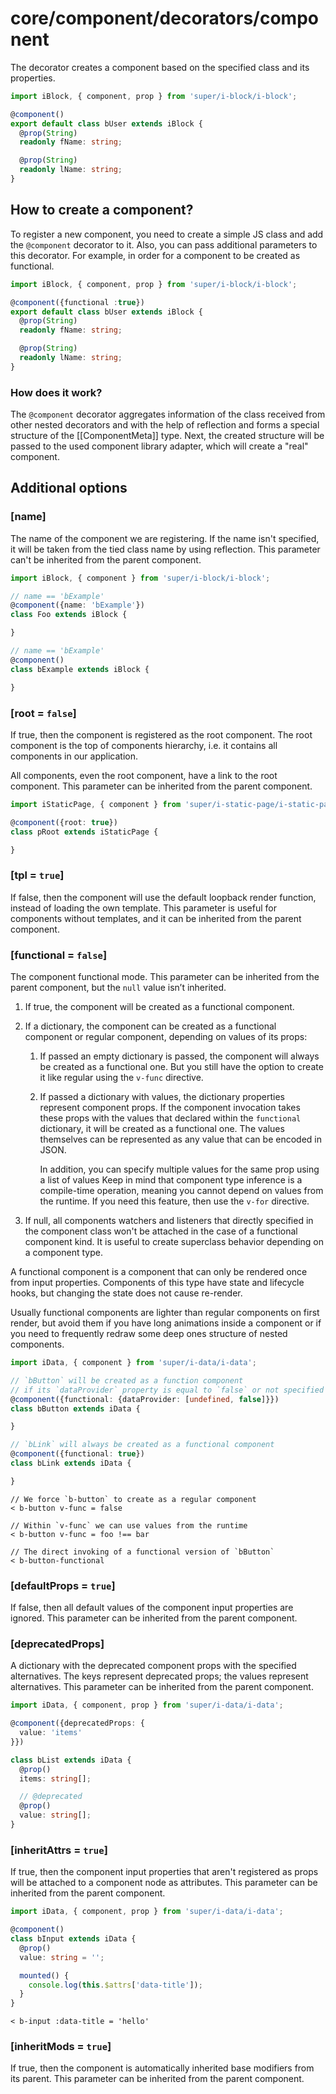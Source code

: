 # core/component/decorators/component

The decorator creates a component based on the specified class and its properties.

```typescript
import iBlock, { component, prop } from 'super/i-block/i-block';

@component()
export default class bUser extends iBlock {
  @prop(String)
  readonly fName: string;

  @prop(String)
  readonly lName: string;
}
```

## How to create a component?

To register a new component, you need to create a simple JS class and add the `@component` decorator to it.
Also, you can pass additional parameters to this decorator. For example, in order for a component to be created as functional.

```typescript
import iBlock, { component, prop } from 'super/i-block/i-block';

@component({functional :true})
export default class bUser extends iBlock {
  @prop(String)
  readonly fName: string;

  @prop(String)
  readonly lName: string;
}
```

### How does it work?

The `@component` decorator aggregates information of the class received from other nested decorators and
with the help of reflection and forms a special structure of the [[ComponentMeta]] type.
Next, the created structure will be passed to the used component library adapter, which will create a "real" component.

## Additional options

### [name]

The name of the component we are registering.
If the name isn't specified, it will be taken from the tied class name by using reflection.
This parameter can't be inherited from the parent component.

```typescript
import iBlock, { component } from 'super/i-block/i-block';

// name == 'bExample'
@component({name: 'bExample'})
class Foo extends iBlock {

}

// name == 'bExample'
@component()
class bExample extends iBlock {

}
```

### [root = `false`]

If true, then the component is registered as the root component.
The root component is the top of components hierarchy, i.e. it contains all components in our application.

All components, even the root component, have a link to the root component.
This parameter can be inherited from the parent component.

```typescript
import iStaticPage, { component } from 'super/i-static-page/i-static-page';

@component({root: true})
class pRoot extends iStaticPage {

}
```

### [tpl = `true`]

If false, then the component will use the default loopback render function, instead of loading the own template.
This parameter is useful for components without templates, and it can be inherited from the parent component.

### [functional = `false`]

The component functional mode.
This parameter can be inherited from the parent component, but the `null` value isn’t inherited.

1. If true, the component will be created as a functional component.
2. If a dictionary, the component can be created as a functional component or regular component, depending on
   values of its props:
   1. If passed an empty dictionary is passed, the component will always be created as a functional one.
      But you still have the option to create it like regular using the `v-func` directive.

   2. If passed a dictionary with values, the dictionary properties represent component props.
      If the component invocation takes these props with the values that declared within the `functional`
      dictionary, it will be created as a functional one. The values themselves can be represented as any value that
      can be encoded in JSON.

      In addition, you can specify multiple values for the same prop using a list of values
      Keep in mind that component type inference is a compile-time operation, meaning you cannot depend on values
      from the runtime. If you need this feature, then use the `v-for` directive.

3. If null, all components watchers and listeners that directly specified in the component class
   won't be attached in the case of a functional component kind. It is useful to create superclass behavior
   depending on a component type.

A functional component is a component that can only be rendered once from input properties.
Components of this type have state and lifecycle hooks, but changing the state does not cause re-render.

Usually functional components are lighter than regular components on first render,
but avoid them if you have long animations inside a component or if you need to frequently redraw some deep ones
structure of nested components.

```typescript
import iData, { component } from 'super/i-data/i-data';

// `bButton` will be created as a function component
// if its `dataProvider` property is equal to `false` or not specified
@component({functional: {dataProvider: [undefined, false]}})
class bButton extends iData {

}

// `bLink` will always be created as a functional component
@component({functional: true})
class bLink extends iData {

}
```

```
// We force `b-button` to create as a regular component
< b-button v-func = false

// Within `v-func` we can use values from the runtime
< b-button v-func = foo !== bar

// The direct invoking of a functional version of `bButton`
< b-button-functional
```

### [defaultProps = `true`]

If false, then all default values of the component input properties are ignored.
This parameter can be inherited from the parent component.

### [deprecatedProps]

A dictionary with the deprecated component props with the specified alternatives.
The keys represent deprecated props; the values represent alternatives.
This parameter can be inherited from the parent component.

```typescript
import iData, { component, prop } from 'super/i-data/i-data';

@component({deprecatedProps: {
  value: 'items'
}})

class bList extends iData {
  @prop()
  items: string[];

  // @deprecated
  @prop()
  value: string[];
}
```

### [inheritAttrs = `true`]

If true, then the component input properties that aren't registered as props
will be attached to a component node as attributes.
This parameter can be inherited from the parent component.

```typescript
import iData, { component, prop } from 'super/i-data/i-data';

@component()
class bInput extends iData {
  @prop()
  value: string = '';

  mounted() {
    console.log(this.$attrs['data-title']);
  }
}
```

```
< b-input :data-title = 'hello'
```

### [inheritMods = `true`]

If true, then the component is automatically inherited base modifiers from its parent.
This parameter can be inherited from the parent component.
